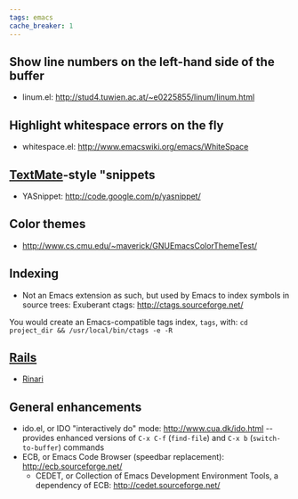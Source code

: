 ```yaml
---
tags: emacs
cache_breaker: 1
---
```


## Show line numbers on the left-hand side of the buffer

-   linum.el: <http://stud4.tuwien.ac.at/~e0225855/linum/linum.html>

## Highlight whitespace errors on the fly

-   whitespace.el: <http://www.emacswiki.org/emacs/WhiteSpace>

## [TextMate](/wiki/TextMate)-style "snippets

-   YASnippet: <http://code.google.com/p/yasnippet/>

## Color themes

-   <http://www.cs.cmu.edu/~maverick/GNUEmacsColorThemeTest/>

## Indexing

-   Not an Emacs extension as such, but used by Emacs to index symbols in source trees: Exuberant ctags: <http://ctags.sourceforge.net/>

You would create an Emacs-compatible tags index, `tags`, with: `cd project_dir && /usr/local/bin/ctags -e -R`

## [Rails](/wiki/Rails)

-   [Rinari](/wiki/Rinari)

## General enhancements

-   ido.el, or IDO "interactively do" mode: <http://www.cua.dk/ido.html> -- provides enhanced versions of `C-x C-f` (`find-file`) and `C-x b` (`switch-to-buffer`) commands
-   ECB, or Emacs Code Browser (speedbar replacement): <http://ecb.sourceforge.net/>
    -   CEDET, or Collection of Emacs Development Environment Tools, a dependency of ECB: <http://cedet.sourceforge.net/>

